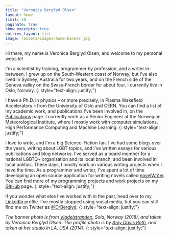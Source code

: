 ```yaml
---
title: "Veronica Berglyd Olsen"
layout: home
limit: 10
paginate: true
show_excerpts: true
entries_layout: list
image: /assets/images/home-banner.jpg
---
```


Hi there, my name is Veronica Berglyd Olsen, and welcome to my personal website!

I'm a scientist by training, programmer by profession, and a writer in-between.
I grew up on the South-Western coast of Norway, but I've also lived in Sydney, Australia for two years, and on the French side of the Geneva valley on the Swiss-French border for about four.
I currently live in Oslo, Norway.
{: style="text-align: justify;"}

I have a Ph.D. in physics – or more precisely, in Plasma Wakefield Accelerators – from the University of Oslo and CERN.
You can find a list of my academic work, and publications I've been involved in, on the [Publications](/publications/) page.
I currently work as a Senior Engineer at the Norwegian Meteorological Institute, where I mostly work with computer simulations, High Performance Computing and Machine Learning.
{: style="text-align: justify;"}

I love to write, and I'm a big Science-Fiction fan.
I’ve had some blogs over the years, writing about LGBT topics, and I’ve written essays for various publications and blog networks.
I've served as a board member for a national LGBTQ+ organisation and its local branch, and been involved in local politics.
These days, I mostly work on various writing projects when I have the time.
As a programmer and writer, I've spent a lot of time developing an open source application for writing novels called [novelWriter](https://github.com/vkbo/novelWriter).
You can find more of my programming projects and work projects on my [GitHub](https://github.com/vkbo) page.
{: style="text-align: justify;"}

If you wonder what else I've worked with in the past, head over to my [LinkedIn](https://www.linkedin.com/in/veronicakbolsen) profile.
I've mostly stopped using social media, but you can still find me on Twitter as [@DrBerglyd](https://twitter.com/DrBerglyd).
{: style="text-align: justify;"}

_The banner photo is from [Vigdelstranden](https://www.google.com/maps/place/58%C2%B051'37.0%22N+5%C2%B033'33.5%22E/), Sola, Norway (2018), and taken by Veronica Berglyd Olsen._
_The profile photo is by [Amy Davis Roth](https://surlyramics.com), and taken at her studio in LA, USA (2014)._
{: style="text-align: justify;"}
